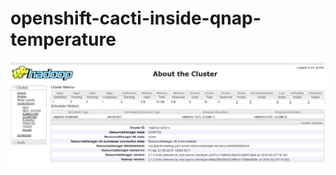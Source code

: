 # openshift-cacti-inside-qnap-temperature

![alt tag](https://github.com/chio-nzgft/hadoop-cluster-docker/raw/master/pic/p4.png)
